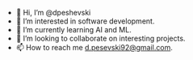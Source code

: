 - 👋 Hi, I’m @dpeshevski
- 👀 I’m interested in software development.
- 🌱 I’m currently learning AI and ML.
- 💞️ I’m looking to collaborate on interesting projects.
- 📫 How to reach me d.pesevski92@gmail.com.

<!---
dpeshevski/dpeshevski is a ✨ special ✨ repository because its `README.md` (this file) appears on your GitHub profile.
You can click the Preview link to take a look at your changes.
--->

